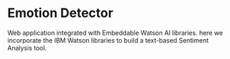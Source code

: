 # Emotion Detector

Web application integrated with Embeddable Watson AI libraries. here we incorporate the IBM Watson libraries to build a text-based Sentiment Analysis tool. 
